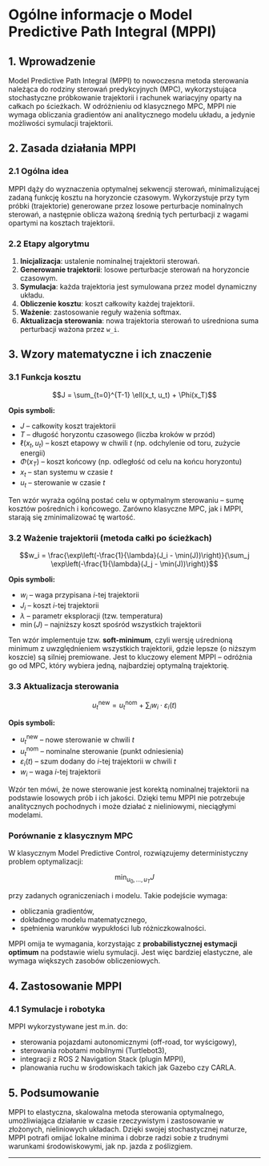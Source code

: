 
# Ogólne informacje o Model Predictive Path Integral (MPPI)

## 1. Wprowadzenie

Model Predictive Path Integral (MPPI) to nowoczesna metoda sterowania należąca do rodziny sterowań predykcyjnych (MPC), wykorzystująca stochastyczne próbkowanie trajektorii i rachunek wariacyjny oparty na całkach po ścieżkach. W odróżnieniu od klasycznego MPC, MPPI nie wymaga obliczania gradientów ani analitycznego modelu układu, a jedynie możliwości symulacji trajektorii.

## 2. Zasada działania MPPI

### 2.1 Ogólna idea

MPPI dąży do wyznaczenia optymalnej sekwencji sterowań, minimalizującej zadaną funkcję kosztu na horyzoncie czasowym. Wykorzystuje przy tym próbki (trajektorie) generowane przez losowe perturbacje nominalnych sterowań, a następnie oblicza ważoną średnią tych perturbacji z wagami opartymi na kosztach trajektorii.

### 2.2 Etapy algorytmu

1. **Inicjalizacja**: ustalenie nominalnej trajektorii sterowań.
2. **Generowanie trajektorii**: losowe perturbacje sterowań na horyzoncie czasowym.
3. **Symulacja**: każda trajektoria jest symulowana przez model dynamiczny układu.
4. **Obliczenie kosztu**: koszt całkowity każdej trajektorii.
5. **Ważenie**: zastosowanie reguły ważenia softmax.
6. **Aktualizacja sterowania**: nowa trajektoria sterowań to uśredniona suma perturbacji ważona przez `w_i`.

## 3. Wzory matematyczne i ich znaczenie

### 3.1 Funkcja kosztu

$$J = \sum_{t=0}^{T-1} \ell(x_t, u_t) + \Phi(x_T)$$


**Opis symboli:**
- $J$ – całkowity koszt trajektorii
- $T$ – długość horyzontu czasowego (liczba kroków w przód)
- $\ell(x_t, u_t)$ – koszt etapowy w chwili $t$ (np. odchylenie od toru, zużycie energii)
- $\Phi(x_T)$ – koszt końcowy (np. odległość od celu na końcu horyzontu)
- $x_t$ – stan systemu w czasie $t$
- $u_t$ – sterowanie w czasie $t$

Ten wzór wyraża ogólną postać celu w optymalnym sterowaniu – sumę kosztów pośrednich i końcowego. Zarówno klasyczne MPC, jak i MPPI, starają się zminimalizować tę wartość.

### 3.2 Ważenie trajektorii (metoda całki po ścieżkach)

$$w_i = \frac{\exp\left(-\frac{1}{\lambda}(J_i - \min(J))\right)}{\sum_j \exp\left(-\frac{1}{\lambda}(J_j - \min(J))\right)}$$


**Opis symboli:**
- $w_i$ – waga przypisana $i$-tej trajektorii
- $J_i$ – koszt $i$-tej trajektorii
- $\lambda$ – parametr eksploracji (tzw. temperatura)
- $\min(J)$ – najniższy koszt spośród wszystkich trajektorii

Ten wzór implementuje tzw. **soft-minimum**, czyli wersję uśrednioną minimum z uwzględnieniem wszystkich trajektorii, gdzie lepsze (o niższym koszcie) są silniej premiowane. Jest to kluczowy element MPPI – odróżnia go od MPC, który wybiera jedną, najbardziej optymalną trajektorię.

### 3.3 Aktualizacja sterowania

$$ u_t^{\text{new}} = u_t^{\text{nom}} + \sum_i w_i \cdot \varepsilon_i(t) $$


**Opis symboli:**
- $u_t^{\text{new}}$ – nowe sterowanie w chwili $t$
- $u_t^{\text{nom}}$ – nominalne sterowanie (punkt odniesienia)
- $\varepsilon_i(t)$ – szum dodany do $i$-tej trajektorii w chwili $t$
- $w_i$ – waga $i$-tej trajektorii



Wzór ten mówi, że nowe sterowanie jest korektą nominalnej trajektorii na podstawie losowych prób i ich jakości. Dzięki temu MPPI nie potrzebuje analitycznych pochodnych i może działać z nieliniowymi, nieciągłymi modelami.

### Porównanie z klasycznym MPC

W klasycznym Model Predictive Control, rozwiązujemy deterministyczny problem optymalizacji:

$$\min_{u_0, \dots, u_T} J$$


przy zadanych ograniczeniach i modelu. Takie podejście wymaga:
- obliczania gradientów,
- dokładnego modelu matematycznego,
- spełnienia warunków wypukłości lub różniczkowalności.

MPPI omija te wymagania, korzystając z **probabilistycznej estymacji optimum** na podstawie wielu symulacji. Jest więc bardziej elastyczne, ale wymaga większych zasobów obliczeniowych.

## 4. Zastosowanie MPPI

### 4.1 Symulacje i robotyka

MPPI wykorzystywane jest m.in. do:

- sterowania pojazdami autonomicznymi (off-road, tor wyścigowy),
- sterowania robotami mobilnymi (Turtlebot3),
- integracji z ROS 2 Navigation Stack (plugin MPPI),
- planowania ruchu w środowiskach takich jak Gazebo czy CARLA.


## 5. Podsumowanie

MPPI to elastyczna, skalowalna metoda sterowania optymalnego, umożliwiająca działanie w czasie rzeczywistym i zastosowanie w złożonych, nieliniowych układach. Dzięki swojej stochastycznej naturze, MPPI potrafi omijać lokalne minima i dobrze radzi sobie z trudnymi warunkami środowiskowymi, jak np. jazda z poślizgiem.

---
